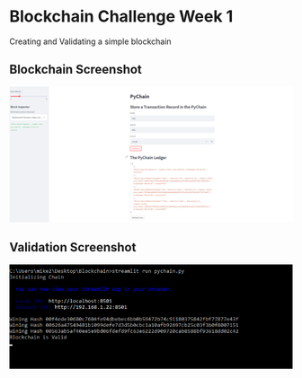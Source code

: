 # Blockchain Challenge Week 1 
Creating and Validating a simple blockchain

## Blockchain Screenshot 
![](screenshot1_bc.png)

## Validation Screenshot 
![](screenshot2_bc_valid.png)
